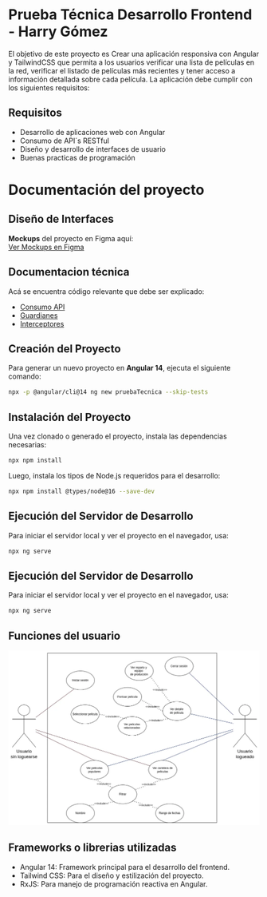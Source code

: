 # Prueba Técnica Desarrollo Frontend - Harry Gómez

El objetivo de este proyecto es Crear una aplicación responsiva con Angular y TailwindCSS que permita a los
usuarios verificar una lista de películas en la red, verificar el listado de películas
más recientes y tener acceso a información detallada sobre cada película. La
aplicación debe cumplir con los siguientes requisitos:



## Requisitos

- Desarrollo de aplicaciones web con Angular
- Consumo de API´s RESTful
- Diseño y desarrollo de interfaces de usuario
- Buenas practicas de programación

# Documentación del proyecto

## Diseño de Interfaces  
**Mockups** del proyecto en Figma aquí:  
[Ver Mockups en Figma](https://www.figma.com/design/8QA6qE49iSGBvIvyXssSSI/PruebaTecnica-Pagalo?node-id=0-1&t=e7DMhNK8cvroyHb0-1)


## Documentacion técnica  
Acá se encuentra código relevante que debe ser explicado:  
* [Consumo API](./docs/apiMovies.md)  
* [Guardianes](./docs/guard.md)  
* [Interceptores](./docs/interceptor.md)  


## Creación del Proyecto  
Para generar un nuevo proyecto en **Angular 14**, ejecuta el siguiente comando:  

```sh
npx -p @angular/cli@14 ng new pruebaTecnica --skip-tests
```

## Instalación del Proyecto  
Una vez clonado o generado el proyecto, instala las dependencias necesarias:  

```sh
npx npm install
```
Luego, instala los tipos de Node.js requeridos para el desarrollo:  
```sh
npx npm install @types/node@16 --save-dev
```


## Ejecución del Servidor de Desarrollo  
Para iniciar el servidor local y ver el proyecto en el navegador, usa:  

```sh
npx ng serve
```

## Ejecución del Servidor de Desarrollo  
Para iniciar el servidor local y ver el proyecto en el navegador, usa:  

```sh
npx ng serve
```

## Funciones del usuario
![Diagrama](./docs/diagramaUsuario.webp)

## Frameworks o librerias utilizadas
- Angular 14: Framework principal para el desarrollo del frontend.
- Tailwind CSS: Para el diseño y estilización del proyecto.
- RxJS: Para manejo de programación reactiva en Angular.
